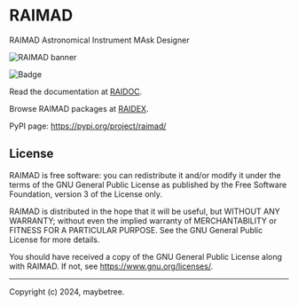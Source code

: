 # RAIMAD

RAIMAD Astronomical Instrument MAsk Designer

![RAIMAD banner](img/raimad-banner.png)

![Badge](https://raw.githubusercontent.com/gist/maybeetree/767d80027892395f1cc61e4829810985/raw/)

Read the documentation at [RAIDOC](https://tifuun.github.io/raidoc/).

Browse RAIMAD packages at [RAIDEX](https://tifuun.github.io/raidex/).

PyPI page: <https://pypi.org/project/raimad/>

## License

RAIMAD is free software: you can redistribute it and/or modify it under
the terms of the GNU General Public License as published by the Free Software
Foundation, version 3 of the License only.

RAIMAD is distributed in the hope that it will be useful, but WITHOUT ANY
WARRANTY; without even the implied warranty of MERCHANTABILITY or FITNESS FOR A
PARTICULAR PURPOSE. See the GNU General Public License for more details.

You should have received a copy of the GNU General Public License along with
RAIMAD. If not, see <https://www.gnu.org/licenses/>. 

---

Copyright (c) 2024, maybetree.

